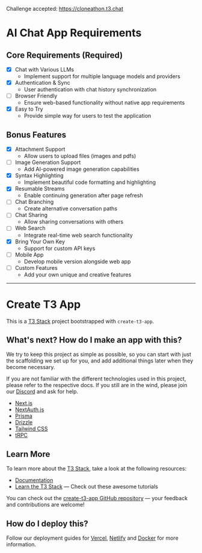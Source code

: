 Challenge accepted: https://cloneathon.t3.chat

# AI Chat App Requirements

## Core Requirements (Required)

- [x] Chat with Various LLMs
  - Implement support for multiple language models and providers
- [x] Authentication & Sync
  - User authentication with chat history synchronization
- [ ] Browser Friendly
  - Ensure web-based functionality without native app requirements
- [x] Easy to Try
  - Provide simple way for users to test the application

## Bonus Features

- [x] Attachment Support
  - Allow users to upload files (images and pdfs)
- [ ] Image Generation Support
  - Add AI-powered image generation capabilities
- [x] Syntax Highlighting
  - Implement beautiful code formatting and highlighting
- [x] Resumable Streams
  - Enable continuing generation after page refresh
- [ ] Chat Branching
  - Create alternative conversation paths
- [ ] Chat Sharing
  - Allow sharing conversations with others
- [ ] Web Search
  - Integrate real-time web search functionality
- [x] Bring Your Own Key
  - Support for custom API keys
- [ ] Mobile App
  - Develop mobile version alongside web app
- [ ] Custom Features
  - Add your own unique and creative features

---

# Create T3 App

This is a [T3 Stack](https://create.t3.gg/) project bootstrapped with `create-t3-app`.

## What's next? How do I make an app with this?

We try to keep this project as simple as possible, so you can start with just the scaffolding we set up for you, and add additional things later when they become necessary.

If you are not familiar with the different technologies used in this project, please refer to the respective docs. If you still are in the wind, please join our [Discord](https://t3.gg/discord) and ask for help.

- [Next.js](https://nextjs.org)
- [NextAuth.js](https://next-auth.js.org)
- [Prisma](https://prisma.io)
- [Drizzle](https://orm.drizzle.team)
- [Tailwind CSS](https://tailwindcss.com)
- [tRPC](https://trpc.io)

## Learn More

To learn more about the [T3 Stack](https://create.t3.gg/), take a look at the following resources:

- [Documentation](https://create.t3.gg/)
- [Learn the T3 Stack](https://create.t3.gg/en/faq#what-learning-resources-are-currently-available) — Check out these awesome tutorials

You can check out the [create-t3-app GitHub repository](https://github.com/t3-oss/create-t3-app) — your feedback and contributions are welcome!

## How do I deploy this?

Follow our deployment guides for [Vercel](https://create.t3.gg/en/deployment/vercel), [Netlify](https://create.t3.gg/en/deployment/netlify) and [Docker](https://create.t3.gg/en/deployment/docker) for more information.
